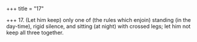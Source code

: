 +++
title = "17"

+++
17. (Let him keep) only one of (the rules which enjoin) standing (in the day-time), rigid silence, and sitting (at night) with crossed legs; let him not keep all three together.

